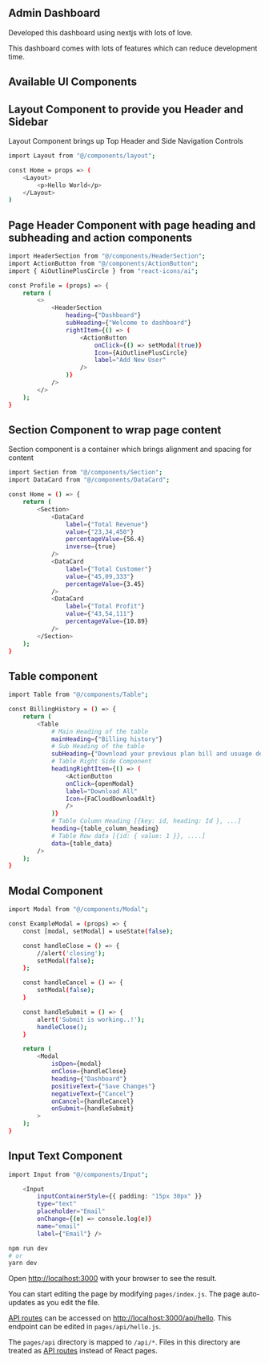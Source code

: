 ## Admin Dashboard

Developed this dashboard using nextjs with lots of love.

This dashboard comes with lots of features which can reduce development time.

## Available UI Components

## Layout Component to provide you Header and Sidebar

Layout Component brings up Top Header and Side Navigation Controls

```bash
import Layout from "@/components/layout";

const Home = props => (
    <Layout>
        <p>Hello World</p>
    </Layout>
)

```

## Page Header Component with page heading and subheading and action components

```bash
import HeaderSection from "@/components/HeaderSection";
import ActionButton from "@/components/ActionButton";
import { AiOutlinePlusCircle } from "react-icons/ai";

const Profile = (props) => {
    return (
        <>
            <HeaderSection
                heading={"Dashboard"}
                subHeading={"Welcome to dashboard"}
                rightItem={() => (
                    <ActionButton
                        onClick={() => setModal(true)}
                        Icon={AiOutlinePlusCircle}
                        label="Add New User"
                    />
                )}
            />
        </>
    );
}
```

## Section Component to wrap page content

Section component is a container which brings alignment and spacing for content


```bash
import Section from "@/components/Section";
import DataCard from "@/components/DataCard";

const Home = () => {
    return (
        <Section>
            <DataCard
                label={"Total Revenue"}
                value={"23,34,450"}
                percentageValue={56.4}
                inverse={true}
            />
            <DataCard
                label={"Total Customer"}
                value={"45,09,333"}
                percentageValue={3.45}
            />
            <DataCard
                label={"Total Profit"}
                value={"43,54,111"}
                percentageValue={10.89}
            />
        </Section>
    );
}

```


## Table component

```bash
import Table from "@/components/Table";

const BillingHistory = () => {
    return (
        <Table
            # Main Heading of the table
            mainHeading={"Billing history"}
            # Sub Heading of the table
            subHeading={"Download your previous plan bill and usuage details."}
            # Table Right Side Component
            headingRightItem={() => (
                <ActionButton
                onClick={openModal}
                label="Download All"
                Icon={FaCloudDownloadAlt}
                />
            )}
            # Table Column Heading [{key: id, heading: Id }, ...]
            heading={table_column_heading}
            # Table Row data [{id: { value: 1 }}, ....]
            data={table_data}
        />
    );
}

```

## Modal Component

```bash
import Modal from "@/components/Modal";

const ExampleModal = (props) => {
    const [modal, setModal] = useState(false);

    const handleClose = () => {
        //alert('closing');
        setModal(false);
    };

    const handleCancel = () => {
        setModal(false);
    }

    const handleSubmit = () => {
        alert('Submit is working..!');
        handleClose();
    }

    return (
        <Modal
            isOpen={modal}
            onClose={handleClose}
            heading={"Dashboard"}
            positiveText={"Save Changes"}
            negativeText={"Cancel"}
            onCancel={handleCancel}
            onSubmit={handleSubmit}
        >
    );
}

```

## Input Text Component

```bash
import Input from "@/components/Input";

    <Input
        inputContainerStyle={{ padding: "15px 30px" }}
        type="text"
        placeholder="Email"
        onChange={(e) => console.log(e)}
        name="email"
        label={"Email"} />
```


```bash
npm run dev
# or
yarn dev
```

Open [http://localhost:3000](http://localhost:3000) with your browser to see the result.

You can start editing the page by modifying `pages/index.js`. The page auto-updates as you edit the file.

[API routes](https://nextjs.org/docs/api-routes/introduction) can be accessed on [http://localhost:3000/api/hello](http://localhost:3000/api/hello). This endpoint can be edited in `pages/api/hello.js`.

The `pages/api` directory is mapped to `/api/*`. Files in this directory are treated as [API routes](https://nextjs.org/docs/api-routes/introduction) instead of React pages.


